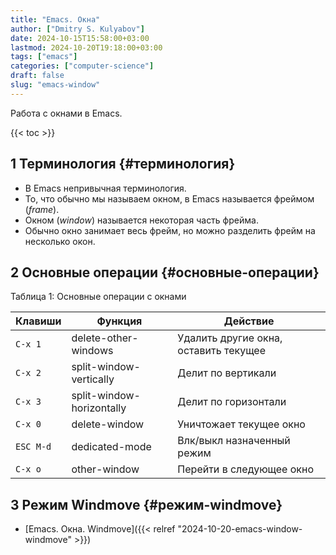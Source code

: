 ```yaml
---
title: "Emacs. Окна"
author: ["Dmitry S. Kulyabov"]
date: 2024-10-15T15:58:00+03:00
lastmod: 2024-10-20T19:18:00+03:00
tags: ["emacs"]
categories: ["computer-science"]
draft: false
slug: "emacs-window"
---
```


Работа с окнами в Emacs.

<!--more-->

{{< toc >}}


## <span class="section-num">1</span> Терминология {#терминология}

-   В Emacs непривычная терминология.
-   То, что обычно мы называем окном, в Emacs называется фреймом (_frame_).
-   Окном (_window_) называется некоторая часть фрейма.
-   Обычно окно занимает весь фрейм, но можно разделить фрейм на несколько окон.


## <span class="section-num">2</span> Основные операции {#основные-операции}

<div class="table-caption">
  <span class="table-number">&#1058;&#1072;&#1073;&#1083;&#1080;&#1094;&#1072; 1:</span>
  Основные операции с окнами
</div>

| Клавиши   | Функция                   | Действие                              |
|-----------|---------------------------|---------------------------------------|
| `C-x 1`   | delete-other-windows      | Удалить другие окна, оставить текущее |
| `С-x 2`   | split-window-vertically   | Делит по вертикали                    |
| `C-x 3`   | split-window-horizontally | Делит по горизонтали                  |
| `C-x 0`   | delete-window             | Уничтожает текущее окно               |
| `ESC M-d` | dedicated-mode            | Влк/выкл назначенный режим            |
| `C-x o`   | other-window              | Перейти в следующее окно              |


## <span class="section-num">3</span> Режим Windmove {#режим-windmove}

-   [Emacs. Окна. Windmove]({{< relref "2024-10-20-emacs-window-windmove" >}})

